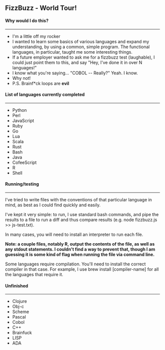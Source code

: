 ## FizzBuzz - World Tour!

#### Why would I do this?
------------------------------------

* I'm a little off my rocker
* I wanted to learn some basics of various languages and expand my understanding, by using a common, simple program. The functional languages, in particular, taught me some interesting things.
* If a future employer wanted to ask me for a fizzbuzz test (laughable), I could just point them to this, and say "Hey, I've done it in over N languages!"
* I know what you're saying... "COBOL -- Really?" Yeah. I know.
* Why not!
* P.S. Brainf*ck loops are **evil**

#### List of languages currently completed
------------------------------------

* Python
* Perl
* JavaScript
* Ruby
* Go
* Lua
* Scala
* Rust
* Bash
* Java
* CofeeScript
* R
* Shell

#### Running/testing
------------------------------------

I've tried to write files with the conventions of that particular language in mind, as best as I could find quickly and easily.

I've kept it very simple: to run, I use standard bash commands, and pipe the results to a file to run a diff and thus compare results (e.g. node fizzbuzz.js >> js-test.txt).

In many cases, you will need to install an interpreter to run each file.

**Note: a couple files, notably R, output the contents of the file, as well as any stdout statements. I couldn't find a way to prevent that, though I am guessing it is some kind of flag when running the file via command line.**

Some languages require compilation. You'll need to install the correct compiler in that case. For example, I use brew install [compiler-name] for all the languages that require it.

#### Unfinished
------------------------------------

* Clojure
* Obj-c
* Scheme
* Pascal
* Cobol
* C++
* Brainfuck
* LISP
* ADA

